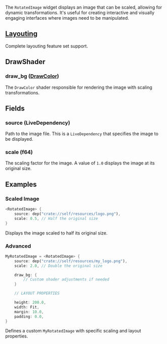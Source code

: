 The `RotatedImage` widget displays an image that can be scaled, allowing for dynamic transformations. It's useful for creating interactive and visually engaging interfaces where images need to be manipulated.

## [Layouting](Layouting.md)

Complete layouting feature set support.

## DrawShader

### draw_bg ([DrawColor](DrawColor.md))

The `DrawColor` shader responsible for rendering the image with scaling transformations.

## Fields

### source (LiveDependency)

Path to the image file. This is a `LiveDependency` that specifies the image to be displayed.

### scale (f64)

The scaling factor for the image. A value of `1.0` displays the image at its original size.

## Examples

### Scaled Image

```Rust
<RotatedImage> {
    source: dep("crate://self/resources/logo.png"),
    scale: 0.5, // Half the original size
}
```

Displays the image scaled to half its original size.

### Advanced

```Rust
MyRotatedImage = <RotatedImage> {
    source: dep("crate://self/resources/my_logo.png"),
    scale: 2.0, // Double the original size

    draw_bg: {
        // Custom shader adjustments if needed
    }

    // LAYOUT PROPERTIES

    height: 200.0,
    width: Fit,
    margin: 10.0,
    padding: 0.0,
}
```

Defines a custom `MyRotatedImage` with specific scaling and layout properties.
